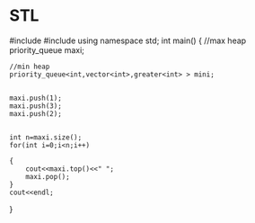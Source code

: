 # STL
#include<iostream>
#include<queue>
using namespace std;
int main()
{
   //max heap
    priority_queue<int> maxi;
    
    
    //min heap
    priority_queue<int,vector<int>,greater<int> > mini;
    
    
    maxi.push(1);
    maxi.push(3);
    maxi.push(2);
    
    
    int n=maxi.size();
    for(int i=0;i<n;i++)
    
    {
        cout<<maxi.top()<<" ";
        maxi.pop();
    }
    cout<<endl;
}
